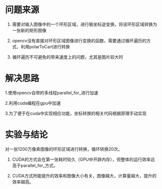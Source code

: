 <!--
 * @Descripttion: 
 * @version: 
 * @Author: SJL
 * @Date: 2023-08-05 09:17:55
 * @LastEditors: SJL
 * @LastEditTime: 2024-12-31 15:11:12
-->
#  问题来源

1. 需要对输入图像中的一个环形区域，进行极坐标逆变换，将该环形区域转换为一张新的矩形图像

2. opencv没有直接对环形区域图像进行变换的函数，需要通过循环遍历的方式，利用polarToCart进行转换

3. 循环遍历不可避免的带来速度上的问题，尤其是图片较大时

#  解决思路

1.使用opencv自带的多线程parallel_for_进行加速

2.利用cuda编程在gpu中加速

3.为了便于在cuda中实现相应功能，坐标转换的相关代码根据原理手动实现 

# 实验与结论

对一张1200万像素图像的环形区域进行转换，循环转换20次。

1. CUDA的方式会在第一张耗时较久（GPU中开辟内存），但整体的运行效率远高于parallel_for_方式。

2. CUDA方式所能提升的效率和图像大小有关，图像越大，计算量越大，提升的效率越高。